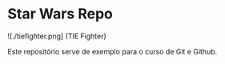 # Star Wars Repo

![./tiefighter.png] (TIE Fighter)


Este repositório serve de exemplo para o curso de Git e Github.